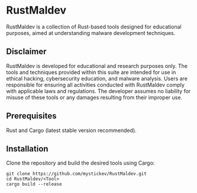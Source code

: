 # RustMaldev
RustMaldev is a collection of Rust-based tools designed for educational purposes, aimed at understanding malware development techniques.

## Disclaimer

RustMaldev is developed for educational and research purposes only. The tools and techniques provided within this suite are intended for use in ethical hacking, cybersecurity education, and malware analysis. Users are responsible for ensuring all activities conducted with RustMaldev comply with applicable laws and regulations. The developer assumes no liability for misuse of these tools or any damages resulting from their improper use.

## Prerequisites

Rust and Cargo (latest stable version recommended).

## Installation

Clone the repository and build the desired tools using Cargo:

```
git clone https://github.com/mystickev/RustMaldev.git
cd RustMaldev/<Tool>
cargo build --release

```
